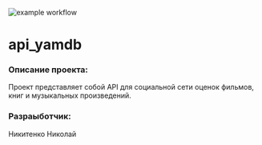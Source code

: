 ![example workflow](https://github.com/nikinika/yamdb_final/actions/workflows/yamdb_workflow.yml/badge.svg)
# api_yamdb
### Описание проекта:
Проект представляет собой API для социальной сети оценок фильмов, книг и музыкальных произведений.
### Разраыботчик:
Никитенко Николай 

